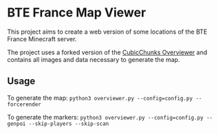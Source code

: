 # BTE France Map Viewer

This project aims to create a web version of some locations of the BTE France Minecraft server.

The project uses a forked version of the [CubicChunks Overviewer](https://github.com/tossowski/CubicChunksMapViewer) and contains all images and data necessary to generate the map.

## Usage

To generate the map: ``python3 overviewer.py --config=config.py --forcerender``

To generate the markers: ``python3 overviewer.py --config=config.py --genpoi --skip-players --skip-scan``
